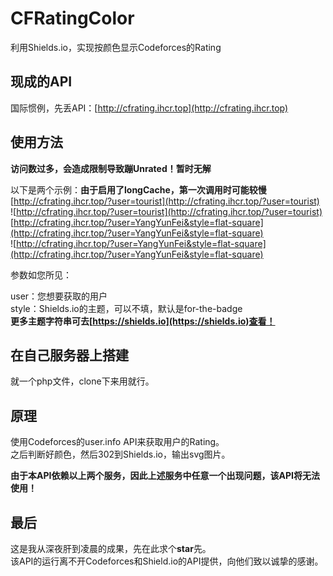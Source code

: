 # CFRatingColor
利用Shields.io，实现按颜色显示Codeforces的Rating
## 现成的API
国际惯例，先丢API：[http://cfrating.ihcr.top](http://cfrating.ihcr.top)


## 使用方法
**访问数过多，会造成限制导致蹦Unrated！暂时无解**

以下是两个示例：**由于启用了longCache，第一次调用时可能较慢**    
[http://cfrating.ihcr.top/?user=tourist](http://cfrating.ihcr.top/?user=tourist)    
![http://cfrating.ihcr.top/?user=tourist](http://cfrating.ihcr.top/?user=tourist)    
[http://cfrating.ihcr.top/?user=YangYunFei&style=flat-square](http://cfrating.ihcr.top/?user=YangYunFei&style=flat-square)    
![http://cfrating.ihcr.top/?user=YangYunFei&style=flat-square](http://cfrating.ihcr.top/?user=YangYunFei&style=flat-square)  


参数如您所见：   


user：您想要获取的用户    
style：Shields.io的主题，可以不填，默认是for-the-badge   
**更多主题字符串可去[https://shields.io](https://shields.io)查看！**


## 在自己服务器上搭建
就一个php文件，clone下来用就行。

## 原理
使用Codeforces的user.info API来获取用户的Rating。    
之后判断好颜色，然后302到Shields.io，输出svg图片。   
 
 
**由于本API依赖以上两个服务，因此上述服务中任意一个出现问题，该API将无法使用！**

## 最后
这是我从深夜肝到凌晨的成果，先在此求个**star**先。  
该API的运行离不开Codeforces和Shield.io的API提供，向他们致以诚挚的感谢。
